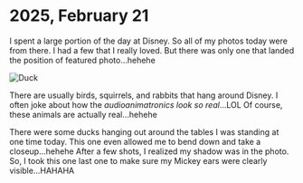 # 2025, February 21

I spent a large portion of the day at Disney. So all of my photos today were from there. I had a few that I really loved. But there was only one that landed the position of featured photo...hehehe

![Duck](/photos/photo-a-day/2025/02/media/IMG_6342.jpeg)

There are usually birds, squirrels, and rabbits that hang around Disney. I often joke about how the *audioanimatronics look so real*...LOL Of course, these animals are actually real...hehehe

There were some ducks hanging out around the tables I was standing at one time today. This one even allowed me to bend down and take a closeup...hehehe After a few shots, I realized my shadow was in the photo. So, I took this one last one to make sure my Mickey ears were clearly visible...HAHAHA